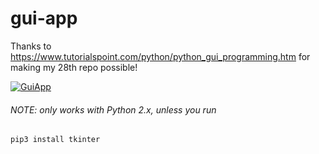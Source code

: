# gui-app
Thanks to https://www.tutorialspoint.com/python/python_gui_programming.htm for making my 28th repo possible!


[![GuiApp](https://img.shields.io/badge/language-python2.7-green?maxAge=360?style=plastic)](https://www.python.org/)


###### NOTE: only works with Python 2.x, unless you run

    pip3 install tkinter
